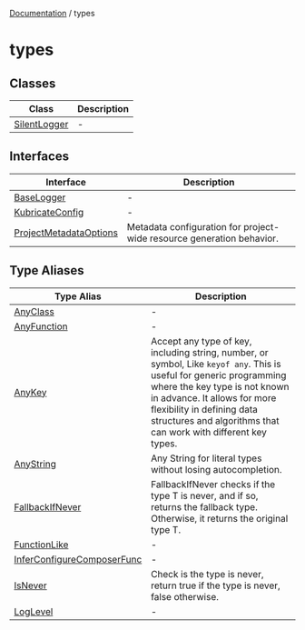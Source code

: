 [Documentation](../index.md) / types

# types

## Classes

| Class | Description |
| ------ | ------ |
| [SilentLogger](classes/SilentLogger.md) | - |

## Interfaces

| Interface | Description |
| ------ | ------ |
| [BaseLogger](interfaces/BaseLogger.md) | - |
| [KubricateConfig](interfaces/KubricateConfig.md) | - |
| [ProjectMetadataOptions](interfaces/ProjectMetadataOptions.md) | Metadata configuration for project-wide resource generation behavior. |

## Type Aliases

| Type Alias | Description |
| ------ | ------ |
| [AnyClass](type-aliases/AnyClass.md) | - |
| [AnyFunction](type-aliases/AnyFunction.md) | - |
| [AnyKey](type-aliases/AnyKey.md) | Accept any type of key, including string, number, or symbol, Like `keyof any`. This is useful for generic programming where the key type is not known in advance. It allows for more flexibility in defining data structures and algorithms that can work with different key types. |
| [AnyString](type-aliases/AnyString.md) | Any String for literal types without losing autocompletion. |
| [FallbackIfNever](type-aliases/FallbackIfNever.md) | FallbackIfNever checks if the type T is never, and if so, returns the fallback type. Otherwise, it returns the original type T. |
| [FunctionLike](type-aliases/FunctionLike.md) | - |
| [InferConfigureComposerFunc](type-aliases/InferConfigureComposerFunc.md) | - |
| [IsNever](type-aliases/IsNever.md) | Check is the type is never, return true if the type is never, false otherwise. |
| [LogLevel](type-aliases/LogLevel.md) | - |

